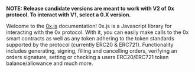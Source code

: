 <b>**NOTE:** Release candidate versions are meant to work with V2 of 0x protocol. To interact with V1, select a 0.X version.</b>

Welcome to the [0x.js](https://github.com/0xProject/0x-monorepo/tree/development/packages/0x.js) documentation! 0x.js is a Javascript library for interacting with the 0x protocol. With it, you can easily make calls to the 0x smart contracts as well as any token adhering to the token standards supported by the protocol (currently ERC20 & ERC721). Functionality includes generating, signing, filling and cancelling orders, verifying an orders signature, setting or checking a users ERC20/ERC721 token balance/allowance and much more.
